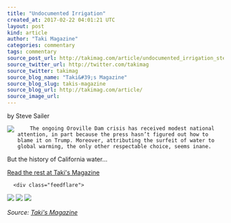 ```yaml
---
title: "Undocumented Irrigation"
created_at: 2017-02-22 04:01:21 UTC
layout: post
kind: article
author: "Taki Magazine"
categories: commentary
tags: commentary
source_post_url: http://takimag.com/article/undocumented_irrigation_steve_sailer
source_twitter_url: http://twitter.com/takimag
source_twitter: takimag
source_blog_name: "Taki&#39;s Magazine"
source_blog_slug: takis-magazine
source_blog_url: http://takimag.com/article/
source_image_url: 
---
```

by Steve Sailer<br />
	  

<img src="http://takimag.com/images/uploads/bigstock-Los-Angeles-Aqueduct-Start-21058646.jpg" style="float:left;margin-right:8px;"/>
	






	
		The ongoing Oroville Dam crisis has received modest national attention, in part because the press hasn’t figured out how to blame it on Trump. Moreover, attributing the surfeit of water to global warming, the only other respectable choice, seems inane.

But the history of California water...
	<p><a href="http://takimag.com/article/undocumented_irrigation_steve_sailer">Read the rest at Taki's Magazine</a></p>
						
	  
	  
	  
	  <div class="feedflare">
<a href="http://feeds.feedburner.com/~ff/takimag?a=Jnl3CGeLwGA:BsMLLABaz0I:yIl2AUoC8zA"><img src="http://feeds.feedburner.com/~ff/takimag?d=yIl2AUoC8zA" border="0"></img></a> <a href="http://feeds.feedburner.com/~ff/takimag?a=Jnl3CGeLwGA:BsMLLABaz0I:qj6IDK7rITs"><img src="http://feeds.feedburner.com/~ff/takimag?d=qj6IDK7rITs" border="0"></img></a> <a href="http://feeds.feedburner.com/~ff/takimag?a=Jnl3CGeLwGA:BsMLLABaz0I:gIN9vFwOqvQ"><img src="http://feeds.feedburner.com/~ff/takimag?i=Jnl3CGeLwGA:BsMLLABaz0I:gIN9vFwOqvQ" border="0"></img></a>
</div><img src="http://feeds.feedburner.com/~r/takimag/~4/Jnl3CGeLwGA" height="1" width="1" alt=""/><div class="">
    <i>Source: <a href="http://takimag.com/article/">Taki&#39;s Magazine</a></i>
</div>
